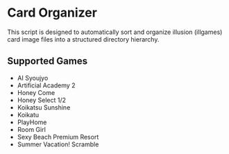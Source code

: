 # Card Organizer

This script is designed to automatically sort and organize illusion (illgames) card image files into a structured directory hierarchy.

## Supported Games

* AI Syoujyo
* Artificial Academy 2
* Honey Come
* Honey Select 1/2
* Koikatsu Sunshine
* Koikatu
* PlayHome
* Room Girl
* Sexy Beach Premium Resort
* Summer Vacation! Scramble
